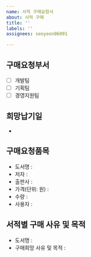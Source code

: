 ```yaml
---
name: 서적 구매요청서
about: 서적 구매
title: ''
labels: ''
assignees: seoyeon06091

---
```


## 구매요청부서
- [ ] 개발팀  
- [ ] 기획팀  
- [ ] 경영지원팀

## 희망납기일 
- 

## 구매요청품목
- 도서명 : 
- 저자 :
- 출판사 :
- 가격(단위: 원) :
- 수량 : 
- 사용자 :

## 서적별 구매 사유 및 목적
- 도서명 :
- 구매희망 사유 및 목적 :
